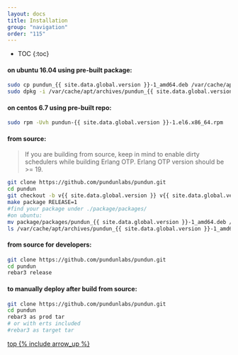 ```yaml
---
layout: docs
title: Installation
group: "navigation"
order: "115"
---
```

* TOC
{:toc}

#### on ubuntu 16.04 using pre-built package:

```sh
sudo cp pundun_{{ site.data.global.version }}-1_amd64.deb /var/cache/apt/archives/
sudo dpkg -i /var/cache/apt/archives/pundun_{{ site.data.global.version }}-1_amd64.deb
```

#### on centos 6.7 using pre-built repo:

```sh
sudo rpm -Uvh pundun-{{ site.data.global.version }}-1.el6.x86_64.rpm
```

#### from source:

> If you are building from source, keep in mind to enable dirty schedulers while building Erlang OTP. Erlang OTP version should be >= 19.

```sh
git clone https://github.com/pundunlabs/pundun.git
cd pundun
git checkout -b v{{ site.data.global.version }} v{{ site.data.global.version }}
make package RELEASE=1
#find your package under ./package/packages/
#on ubuntu:
mv package/packages/pundun_{{ site.data.global.version }}-1_amd64.deb /var/cache/apt/archives/
ls /var/cache/apt/archives/pundun_{{ site.data.global.version }}-1_amd64.deb | xargs dpkg -i
```

#### from source for developers:

```sh
git clone https://github.com/pundunlabs/pundun.git
cd pundun
rebar3 release
```

#### to manually deploy after build from source:

```sh
git clone https://github.com/pundunlabs/pundun.git
cd pundun
rebar3 as prod tar
# or with erts included
#rebar3 as target tar
```

[top {% include arrow_up %}](#)
